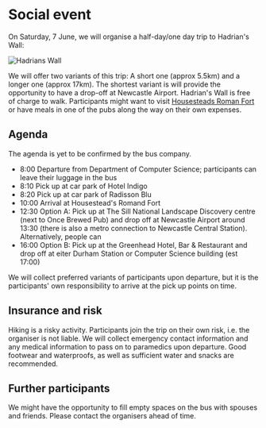 # Social event

On Saturday, 7 June, we will organise a half-day/one day trip to Hadrian's Wall:

![Hadrians Wall](hadrianswall.jpg)



We will offer two variants of this trip: A short one (approx 5.5km) and a longer one (approx 17km).
The shortest variant is will provide the opportunity to have a drop-off at Newcastle Airport.
Hadrian's Wall is free of charge to walk. 
Participants might want to visit <a href="https://www.english-heritage.org.uk/visit/places/housesteads-roman-fort-hadrians-wall/">Housesteads Roman Fort</a> or have meals in one of the pubs along the way on their own expenses.

## Agenda

The agenda is yet to be confirmed by the bus company.

- 8:00 Departure from Department of Computer Science; participants can leave their luggage in the bus
- 8:10 Pick up at car park of Hotel Indigo
- 8:20 Pick up at car park of Radisson Blu
- 10:00 Arrival at Housestead's Romand Fort
- 12:30 Option A: Pick up at The Sill National Landscape Discovery centre (next to Once Brewed Pub) and drop off at Newcastle Airport around 13:30 (there is also a metro connection to Newcastle Central Station). Alternatively, people can 
- 16:00 Option B: Pick up at the Greenhead Hotel, Bar & Restaurant and drop off at eiter Durham Station or Computer Science building (est 17:00)

We will collect preferred variants of participants upon departure, but it is the participants' own responsibility to arrive at the pick up points on time.


## Insurance and risk

Hiking is a risky activity. 
Participants join the trip on their own risk, i.e. the organiser is not liable.
We will collect emergency contact information and any medical information to pass on to paramedics upon departure.
Good footwear and waterproofs, as well as sufficient water and snacks are recommended.

## Further participants

We might have the opportunity to fill empty spaces on the bus with spouses and friends. Please contact the organisers ahead of time.

